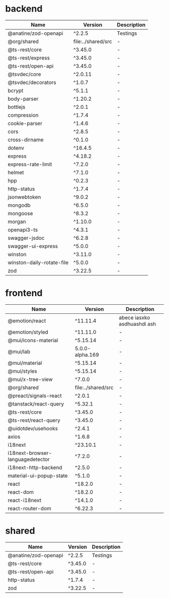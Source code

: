 # backend

| Name | Version | Description |
|------|---------|-------------|
| @anatine/zod-openapi | ^2.2.5 | Testings |
| @org/shared | file:../shared/src | - |
| @ts-rest/core | ^3.45.0 | - |
| @ts-rest/express | ^3.45.0 | - |
| @ts-rest/open-api | ^3.45.0 | - |
| @tsvdec/core | ^2.0.11 | - |
| @tsvdec/decorators | ^1.0.7 | - |
| bcrypt | ^5.1.1 | - |
| body-parser | ^1.20.2 | - |
| bottlejs | ^2.0.1 | - |
| compression | ^1.7.4 | - |
| cookie-parser | ^1.4.6 | - |
| cors | ^2.8.5 | - |
| cross-dirname | ^0.1.0 | - |
| dotenv | ^16.4.5 | - |
| express | ^4.18.2 | - |
| express-rate-limit | ^7.2.0 | - |
| helmet | ^7.1.0 | - |
| hpp | ^0.2.3 | - |
| http-status | ^1.7.4 | - |
| jsonwebtoken | ^9.0.2 | - |
| mongodb | ^6.5.0 | - |
| mongoose | ^8.3.2 | - |
| morgan | ^1.10.0 | - |
| openapi3-ts | ^4.3.1 | - |
| swagger-jsdoc | ^6.2.8 | - |
| swagger-ui-express | ^5.0.0 | - |
| winston | ^3.11.0 | - |
| winston-daily-rotate-file | ^5.0.0 | - |
| zod | ^3.22.5 | - |

# frontend

| Name | Version | Description |
|------|---------|-------------|
| @emotion/react | ^11.11.4 | abece iasxko asdhuashdi ash |
| @emotion/styled | ^11.11.0 | - |
| @mui/icons-material | ^5.15.14 | - |
| @mui/lab | 5.0.0-alpha.169 | - |
| @mui/material | ^5.15.14 | - |
| @mui/styles | ^5.15.14 | - |
| @mui/x-tree-view | ^7.0.0 | - |
| @org/shared | file:../shared/src | - |
| @preact/signals-react | ^2.0.1 | - |
| @tanstack/react-query | ^5.32.1 | - |
| @ts-rest/core | ^3.45.0 | - |
| @ts-rest/react-query | ^3.45.0 | - |
| @uidotdev/usehooks | ^2.4.1 | - |
| axios | ^1.6.8 | - |
| i18next | ^23.10.1 | - |
| i18next-browser-languagedetector | ^7.2.0 | - |
| i18next-http-backend | ^2.5.0 | - |
| material-ui-popup-state | ^5.1.0 | - |
| react | ^18.2.0 | - |
| react-dom | ^18.2.0 | - |
| react-i18next | ^14.1.0 | - |
| react-router-dom | ^6.22.3 | - |

# shared

| Name | Version | Description |
|------|---------|-------------|
| @anatine/zod-openapi | ^2.2.5 | Testings |
| @ts-rest/core | ^3.45.0 | - |
| @ts-rest/open-api | ^3.45.0 | - |
| http-status | ^1.7.4 | - |
| zod | ^3.22.5 | - |


